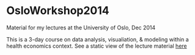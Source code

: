 OsloWorkshop2014
================

Material for my lectures at the University of Oslo, Dec 2014

This is a 3-day course on data analysis, visualiation, & modeling within a health economics context. See a static view of the lecture material [here](http://nbviewer.ipython.org/github/jakevdp/OsloWorkshop2014/blob/master/notebooks/Index.ipynb)